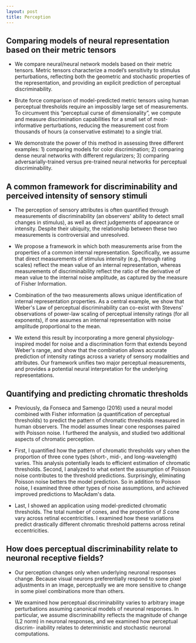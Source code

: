 ```yaml
---
layout: post
title: Perception
---
```


## Comparing models of neural representation based on their metric tensors

* We compare neural/neural network models based on their metric tensors. Metric tensors characterize a model’s sensitivity to stimulus perturbations, reflecting both the geometric and stochastic properties of the representation, and providing an explicit prediction of perceptual discriminability. 

* Brute force comparison of model-predicted metric tensors using human perceptual thresholds require an impossibly large set of measurements. To circumvent this “perceptual curse of dimensionality”, we compute and measure discrimination capabilities for a small set of most-informative perturbations, reducing the measurement cost from thousands of hours (a conservative estimate) to a single trial. 

* We demonstrate the power of this method in assessing three different examples: 1) comparing models for color discrimination; 2) comparing dense neural networks with different regularizers; 3) comparing adversarially-trained versus pre-trained neural networks for perceptual discriminability.


## A common framework for discriminability and perceived intensity of sensory stimuli

* The perception of sensory attributes is often quantified through measurements of discriminability (an observers' ability to detect small changes in stimulus), as well as direct judgements of appearance or intensity. Despite their ubiquity, the relationship between these two measurements is controversial and unresolved. 

* We propose a framework in which both measurements arise from the properties of a common internal representation. Specifically, we assume that direct measurements of stimulus intensity (e.g., through rating scales) reflect the mean value of an internal representation, whereas measurements of discriminability reflect the ratio of the derivative of mean value to the internal noise amplitude, as captured by the measure of Fisher Information. 

* Combination of the two measurements allows unique identification of internal representation properties. As a central example, we show that Weber's Law of perceptual discriminability can co-exist with Stevens' observations of power-law scaling of perceptual intensity ratings (for all exponents), if one assumes an internal representation with noise amplitude proportional to the mean. 

* We extend this result by incorporating a more general physiology-inspired model for noise and a discrimination form that extends beyond Weber's range, and show that the combination allows accurate prediction of intensity ratings across a variety of sensory modalities and attributes. Our framework unifies two major perceptual measurements, and provides a potential neural interpretation for the underlying representations.

## Quantifying and predicting chromatic thresholds

* Previously, da Fonseca and Samengo (2016) used a neural model combined with Fisher information (a quantification of perceptual thresholds) to predict the pattern of chromatic thresholds measured in human observers. The model assumes linear cone responses paired with Poisson noise. I furthered the analysis, and studied two additional aspects of chromatic perception.

* First, I quantified how the pattern of chromatic thresholds vary when the proportion of three cone types (short-, mid-, and long-wavelength) varies. This analysis potentially leads to efficient estimation of chromatic thresholds. Second, I analyzed to what extent the assumption of Poisson noise contributes to the threshold predictions. 
Surprisingly, eliminating Poisson noise betters the model prediction. So in addition to Poisson noise, I examined three other types of noise assumptions, and achieved improved predictions to MacAdam's data.

* Last, I showed an application using model-predicted chromatic thresholds. The total number of cones, and the proportion of $S$ cone vary across retinal eccentricities. 
I examined how these variations predict drastically different chromatic threshold patterns across retinal eccentricities. 


## How does perceptual discriminability relate to neuronal receptive fields?

* Our perception changes only when underlying neuronal responses change. Because visual neurons preferentially respond to some pixel adjustments in an image, perceptually we are more sensitive to change in some pixel combinations more than others. 

* We examined how perceptual discriminability varies to arbitrary image perturbations assuming canonical models of neuronal responses. In particular, we assume discriminability reflects the magnitude of change (L2 norm) in neuronal responses, and we examined how perceptual discrim- inability relates to deterministic and stochastic neuronal computations. 
